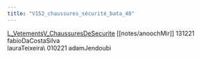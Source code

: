 ```yaml
---
title: "V152_chaussures_sécurité_bata_40"
---
```


[L_Vetements](notes/equipements/L_Vetements.md)[V_ChaussuresDeSecurite](notes/equipements/vetements/V_ChaussuresDeSecurite.md) [[notes/anoochMir]]
131221 fabioDaCostaSilva\
lauraTeixeira\ 
010221 adamJendoubi